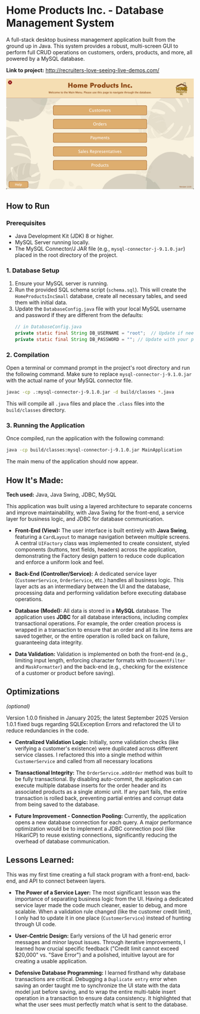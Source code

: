 # Home Products Inc. - Database Management System

A full-stack desktop business management application built from the ground up in Java. This system provides a robust, multi-screen GUI to perform full CRUD operations on customers, orders, products, and more, all powered by a MySQL database.

**Link to project:** http://recruiters-love-seeing-live-demos.com/

![A screenshot of the Home Products Inc. application main menu](main_menu_screenshot.png)

## How to Run

### Prerequisites
*   Java Development Kit (JDK) 8 or higher.
*   MySQL Server running locally.
*   The MySQL Connector/J JAR file (e.g., `mysql-connector-j-9.1.0.jar`) placed in the root directory of the project.

### 1. Database Setup
1.  Ensure your MySQL server is running.
2.  Run the provided SQL schema script (`schema.sql`). This will create the `HomeProductsIncSmall` database, create all necessary tables, and seed them with initial data.
3.  Update the `DatabaseConfig.java` file with your local MySQL username and password if they are different from the defaults:
    ```java
    // in DatabaseConfig.java
    private static final String DB_USERNAME = "root";  // Update if needed
    private static final String DB_PASSWORD = ""; // Update with your password
    ```

### 2. Compilation
Open a terminal or command prompt in the project's root directory and run the following command. Make sure to replace `mysql-connector-j-9.1.0.jar` with the actual name of your MySQL connector file.

```bash
javac -cp .:mysql-connector-j-9.1.0.jar -d build/classes *.java
```
This will compile all `.java` files and place the `.class` files into the `build/classes` directory.

### 3. Running the Application
Once compiled, run the application with the following command:

```bash
java -cp build/classes:mysql-connector-j-9.1.0.jar MainApplication
```
The main menu of the application should now appear.

## How It's Made:

**Tech used:** Java, Java Swing, JDBC, MySQL

This application was built using a layered architecture to separate concerns and improve maintainability, with Java Swing for the front-end, a service layer for business logic, and JDBC for database communication.

*   **Front-End (View):** The user interface is built entirely with **Java Swing**, featuring a `CardLayout` to manage navigation between multiple screens. A central `UIFactory` class was implemented to create consistent, styled components (buttons, text fields, headers) across the application, demonstrating the Factory design pattern to reduce code duplication and enforce a uniform look and feel.

*   **Back-End (Controller/Service):** A dedicated service layer (`CustomerService`, `OrderService`, etc.) handles all business logic. This layer acts as an intermediary between the UI and the database, processing data and performing validation before executing database operations.

*   **Database (Model):** All data is stored in a **MySQL** database. The application uses **JDBC** for all database interactions, including complex transactional operations. For example, the order creation process is wrapped in a transaction to ensure that an order and all its line items are saved together, or the entire operation is rolled back on failure, guaranteeing data integrity.

*   **Data Validation:** Validation is implemented on both the front-end (e.g., limiting input length, enforcing character formats with `DocumentFilter` and `MaskFormatter`) and the back-end (e.g., checking for the existence of a customer or product before saving).

## Optimizations
*(optional)*

Version 1.0.0 finished in January 2025; the latest September 2025 Version 1.0.1 fixed bugs regarding SQLException Errors and refactored the UI to reduce redundancies in the code.

*   **Centralized Validation Logic:** Initially, some validation checks (like verifying a customer's existence) were duplicated across different service classes. I refactored this into a single method within `CustomerService` and called from all necessary locations

*   **Transactional Integrity:** The `OrderService.addOrder` method was built to be fully transactional. By disabling auto-commit, the application can execute multiple database inserts for the order header and its associated products as a single atomic unit. If any part fails, the entire transaction is rolled back, preventing partial entries and corrupt data from being saved to the database.

*   **Future Improvement - Connection Pooling:** Currently, the application opens a new database connection for each query. A major performance optimization would be to implement a JDBC connection pool (like HikariCP) to reuse existing connections, significantly reducing the overhead of database communication.

## Lessons Learned:

This was my first time creating a full stack program with a front-end, back-end, and API to connect between layers.

*   **The Power of a Service Layer:** The most significant lesson was the importance of separating business logic from the UI. Having a dedicated service layer made the code much cleaner, easier to debug, and more scalable. When a validation rule changed (like the customer credit limit), I only had to update it in one place (`CustomerService`) instead of hunting through UI code.

*   **User-Centric Design:** Early versions of the UI had generic error messages and minor layout issues. Through iterative improvements, I learned how crucial specific feedback ("Credit limit cannot exceed $20,000" vs. "Save Error") and a polished, intuitive layout are for creating a usable application.

*   **Defensive Database Programming:** I learned firsthand why database transactions are critical. Debugging a `Duplicate entry` error when saving an order taught me to synchronize the UI state with the data model just before saving, and to wrap the entire multi-table insert operation in a transaction to ensure data consistency. It highlighted that what the user sees must perfectly match what is sent to the database.
